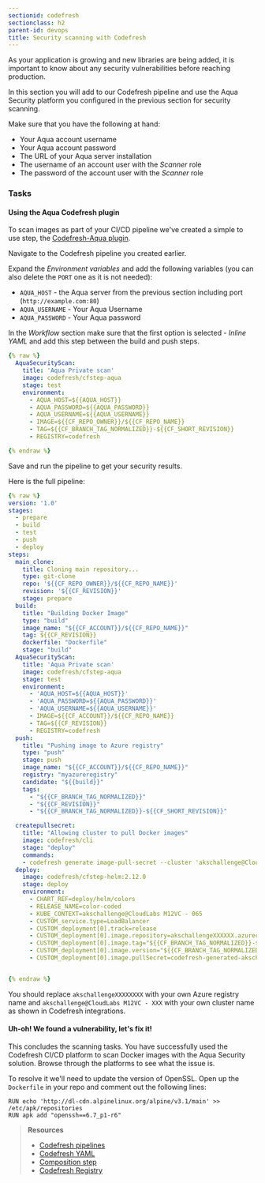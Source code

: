 ```yaml
---
sectionid: codefresh
sectionclass: h2
parent-id: devops
title: Security scanning with Codefresh
---
```


As your application is growing and new libraries are being added, it is important to know about any security vulnerabilities before reaching production.

In this section you will add to our Codefresh pipeline and use the Aqua Security platform you configured in the previous section for security scanning.

Make sure that you have the following at hand:

* Your Aqua account username
* Your Aqua account password
* The URL of your Aqua server installation
* The username of an account user with the *Scanner* role
* The password of the account user with the *Scanner* role

### Tasks

#### Using the Aqua Codefresh plugin

To scan images as part of your CI/CD pipeline we've created a simple to use step, the [Codefresh-Aqua plugin](https://hub.docker.com/r/codefresh/cfstep-aqua/tags).

Navigate to the Codefresh pipeline you created earlier.  

Expand the *Environment variables* and add the following variables (you can also delete the `PORT` one as it is not needed):

* `AQUA_HOST` - the Aqua server from the previous section including port (`http://example.com:80`)
* `AQUA_USERNAME` - Your Aqua Username
* `AQUA_PASSWORD` - Your Aqua password


In the *Workflow* section make sure that the first option is selected - *Inline YAML* and add this step between the build and push steps.

```yaml
{% raw %}
  AquaSecurityScan:
    title: 'Aqua Private scan'
    image: codefresh/cfstep-aqua
    stage: test
    environment:
      - AQUA_HOST=${{AQUA_HOST}}
      - AQUA_PASSWORD=${{AQUA_PASSWORD}}
      - AQUA_USERNAME=${{AQUA_USERNAME}}
      - IMAGE=${{CF_REPO_OWNER}}/${{CF_REPO_NAME}}
      - TAG=${{CF_BRANCH_TAG_NORMALIZED}}-${{CF_SHORT_REVISION}}
      - REGISTRY=codefresh

{% endraw %}            
```

Save and run the pipeline to get your security results.

Here is the full pipeline:

```yaml
{% raw %}
version: '1.0'
stages:
  - prepare
  - build
  - test
  - push 
  - deploy
steps:
  main_clone:
    title: Cloning main repository...
    type: git-clone
    repo: '${{CF_REPO_OWNER}}/${{CF_REPO_NAME}}'
    revision: '${{CF_REVISION}}'
    stage: prepare
  build:
    title: "Building Docker Image"
    type: "build"
    image_name: "${{CF_ACCOUNT}}/${{CF_REPO_NAME}}"
    tag: ${{CF_REVISION}}
    dockerfile: "Dockerfile"
    stage: "build"  
  AquaSecurityScan:
    title: 'Aqua Private scan'
    image: codefresh/cfstep-aqua
    stage: test
    environment:
      - 'AQUA_HOST=${{AQUA_HOST}}'
      - 'AQUA_PASSWORD=${{AQUA_PASSWORD}}'
      - 'AQUA_USERNAME=${{AQUA_USERNAME}}'
      - IMAGE=${{CF_ACCOUNT}}/${{CF_REPO_NAME}}
      - TAG=${{CF_REVISION}}
      - REGISTRY=codefresh
  push:
    title: "Pushing image to Azure registry"
    type: "push"
    stage: push
    image_name: "${{CF_ACCOUNT}}/${{CF_REPO_NAME}}"
    registry: "myazureregistry"
    candidate: "${{build}}"
    tags:
      - "${{CF_BRANCH_TAG_NORMALIZED}}"
      - "${{CF_REVISION}}"
      - "${{CF_BRANCH_TAG_NORMALIZED}}-${{CF_SHORT_REVISION}}"    

  createpullsecret:
    title: "Allowing cluster to pull Docker images"
    image: codefresh/cli
    stage: "deploy"  
    commands:
    - codefresh generate image-pull-secret --cluster 'akschallenge@CloudLabs M12VC - XXX' --registry myazureregistry 
  deploy:
    image: codefresh/cfstep-helm:2.12.0
    stage: deploy
    environment:
      - CHART_REF=deploy/helm/colors
      - RELEASE_NAME=color-coded
      - KUBE_CONTEXT=akschallenge@CloudLabs M12VC - 065
      - CUSTOM_service.type=LoadBalancer
      - CUSTOM_deployment[0].track=release
      - CUSTOM_deployment[0].image.repository=akschallengeXXXXXX.azurecr.io/${{CF_REPO_OWNER}}/${{CF_REPO_NAME}}
      - CUSTOM_deployment[0].image.tag="${{CF_BRANCH_TAG_NORMALIZED}}-${{CF_SHORT_REVISION}}"
      - CUSTOM_deployment[0].image.version="${{CF_BRANCH_TAG_NORMALIZED}}-${{CF_SHORT_REVISION}}"
      - CUSTOM_deployment[0].image.pullSecret=codefresh-generated-akschallengeXXXXXX.azurecr.io-myazureregistry-default


{% endraw %}            
```
You should replace `akschallengeXXXXXXXX` with your own Azure registry name and `akschallenge@CloudLabs M12VC - XXX` with your own cluster name as shown in Codefresh integrations.

#### Uh-oh! We found a vulnerability, let's fix it!

This concludes the scanning tasks. You have successfully used the Codefresh CI/CD platform to scan Docker images with the Aqua Security solution. Browse through the platforms to see what the issue is. 

To resolve it we'll need to update the version of OpenSSL. Open up the `Dockerfile` in your repo and comment out the following lines:

```docker
RUN echo 'http://dl-cdn.alpinelinux.org/alpine/v3.1/main' >> /etc/apk/repositories
RUN apk add "openssh==6.7_p1-r6"
```


> **Resources**
> * [Codefresh pipelines](https://codefresh.io/docs/docs/configure-ci-cd-pipeline/pipelines/)
> * [Codefresh YAML](https://codefresh.io/docs/docs/codefresh-yaml/what-is-the-codefresh-yaml/)
> * [Composition step](https://codefresh.io/docs/docs/codefresh-yaml/steps/composition-1/)
> * [Codefresh Registry](https://codefresh.io/docs/docs/docker-registries/codefresh-registry/)
